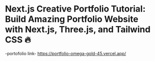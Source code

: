 # Next.js Creative Portfolio Tutorial: Build Amazing Portfolio Website with Next.js, Three.js, and Tailwind CSS 🔥

-portofolio link- https://portfolio-omega-gold-45.vercel.app/

